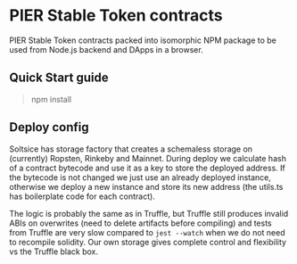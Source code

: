 # PIER Stable Token contracts

PIER Stable Token contracts packed into isomorphic NPM package to be used from Node.js backend and DApps in a browser.

## Quick Start guide

> npm install


## Deploy config

Soltsice has storage factory that creates a schemaless storage on (currently) Ropsten, Rinkeby and Mainnet. 
During deploy we calculate hash of a contract bytecode and use it as a key to store the deployed address.
If the bytecode is not changed we just use an already deployed instance, otherwise we deploy a new instance 
and store its new address (the utils.ts has boilerplate code for each contract).

The logic is probably the same as in Truffle, but Truffle still produces invalid ABIs on overwrites (need to delete
artifacts before compiling) and tests from Truffle are very slow compared to `jest --watch` when we do not need to recompile
solidity. Our own storage gives complete control and flexibility vs the Truffle black box.
